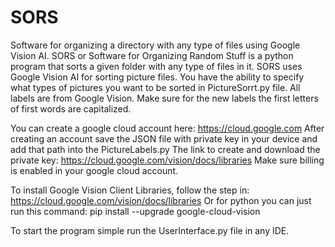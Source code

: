 # SORS
Software for organizing a directory with any type of files using Google Vision AI.
SORS or Software for Organizing Random Stuff is a python program that sorts a given folder with any type of files in it.
SORS uses Google Vision AI for sorting picture files. 
You have the ability to specify what types of pictures you want to be sorted in PictureSorrt.py file. All labels are from Google Vision.
Make sure for the new labels the first letters of first words are capitalized.

You can create a google cloud account here: https://cloud.google.com
After creating an account save the JSON file with private key in your device and add that path into the PictureLabels.py
The link to create and download the private key: https://cloud.google.com/vision/docs/libraries
Make sure billing is enabled in your google cloud account. 

To install Google Vision Client Libraries, follow the step in: https://cloud.google.com/vision/docs/libraries
Or for python you can just run this command: pip install --upgrade google-cloud-vision

To start the program simple run the UserInterface.py file in any IDE.
